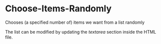 # Choose-Items-Randomly
Chooses (a specified number of) items we want from a list randomly

The list can be modified by updating the *textarea* section inside the HTML file.
